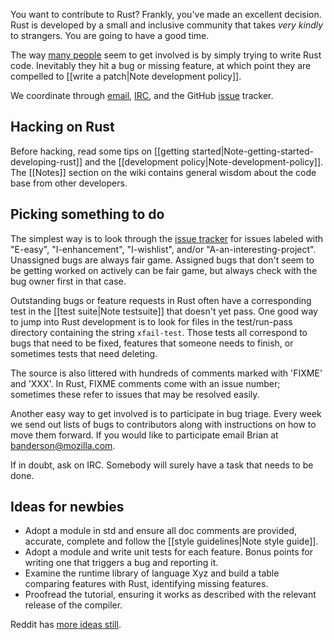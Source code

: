 You want to contribute to Rust? Frankly, you've made an excellent decision. Rust is developed by a small and inclusive community that takes *very kindly* to strangers. You are going to have a good time.

The way [many people][cmr] seem to get involved is by simply trying to write Rust code. Inevitably they hit a bug or missing feature, at which point they are compelled to [[write a patch|Note development policy]].

We coordinate through [email][rust-dev], [IRC][pound-rust], and the GitHub [issue] tracker.

[cmr]: http://blog.octayn.net/blog/2013/06/23/how-i-got-started-hacking-rustc-and-how-you-can-too/
[pound-rust]: http://chat.mibbit.com/?server=irc.mozilla.org&channel=%23rust
[rust-dev]: https://mail.mozilla.org/listinfo/rust-dev
[r/rust]: http://reddit.com/r/rust
[issue]: http://github.com/mozilla/rust/issues

## Hacking on Rust

Before hacking, read some tips on [[getting started|Note-getting-started-developing-rust]] and the [[development policy|Note-development-policy]]. The [[Notes]] section on the wiki contains general wisdom about the code base from other developers.

## Picking something to do

The simplest way is to look through the [issue tracker] for issues labeled with "E-easy", "I-enhancement", "I-wishlist", and/or "A-an-interesting-project". Unassigned bugs are always fair game. Assigned bugs that don't seem to be getting worked on actively can be fair game, but always check with the bug owner first in that case.

Outstanding bugs or feature requests in Rust often have a corresponding test in the [[test suite|Note testsuite]] that doesn't yet pass. One good way to jump into Rust development is to look for files in the test/run-pass directory containing the string `xfail-test`. Those tests all correspond to bugs that need to be fixed, features that someone needs to finish, or sometimes tests that need deleting.

The source is also littered with hundreds of comments marked with 'FIXME' and 'XXX'. In Rust, FIXME comments come with an issue number; sometimes these refer to issues that may be resolved easily.

Another easy way to get involved is to participate in bug triage. Every week we send out lists of bugs to contributors along with instructions on how to move them forward. If you would like to participate email Brian at banderson@mozilla.com.


If in doubt, ask on IRC. Somebody will surely have a task that needs to be done.

## Ideas for newbies

* Adopt a module in std and ensure all doc comments are provided, accurate, complete and follow the [[style guidelines|Note style guide]].
* Adopt a module and write unit tests for each feature. Bonus points for writing one that triggers a bug and reporting it.
* Examine the runtime library of language Xyz and build a table comparing features with Rust, identifying missing features.
* Proofread the tutorial, ensuring it works as described with the relevant release of the compiler.

Reddit has [more ideas still](http://www.reddit.com/r/rust/comments/1grj61/feed_us_some_low_hanging_fruit/).

[issue tracker]: http://github.com/mozilla/rust/issues
[contributing]: https://github.com/mozilla/rust/blob/master/CONTRIBUTING.md
